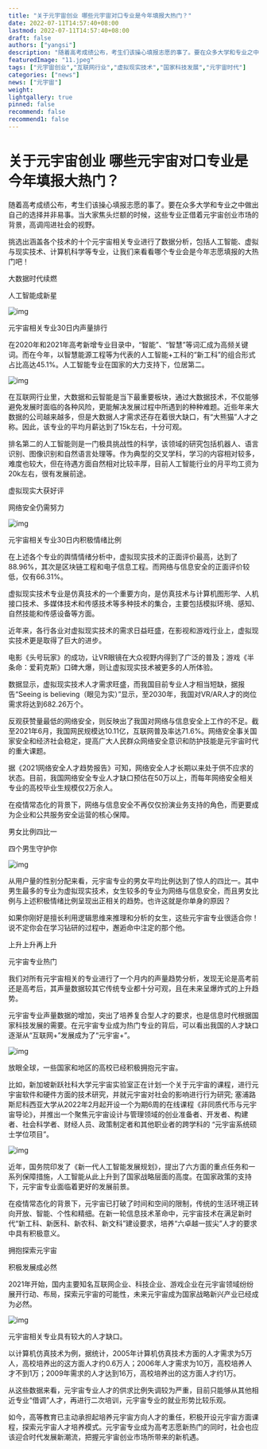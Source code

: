 ```yaml
---
title: "关于元宇宙创业 哪些元宇宙对口专业是今年填报大热门？"
date: 2022-07-11T14:57:40+08:00
lastmod: 2022-07-11T14:57:40+08:00
draft: false
authors: ["yangsi"]
description: "随着高考成绩公布，考生们该操心填报志愿的事了。要在众多大学和专业之中做出自己的选择并非易事。当大家焦头烂额的时候，这些专业正借着元宇宙创业市场的背景，高调闯进社会的视野。"
featuredImage: "11.jpeg"
tags: ["元宇宙创业","互联网行业","虚拟现实技术","国家科技发展","元宇宙时代"]
categories: ["news"]
news: ["元宇宙"]
weight: 
lightgallery: true
pinned: false
recommend: false
recommend1: false
---
```


# 关于元宇宙创业 哪些元宇宙对口专业是今年填报大热门？

随着高考成绩公布，考生们该操心填报志愿的事了。要在众多大学和专业之中做出自己的选择并非易事。当大家焦头烂额的时候，这些专业正借着元宇宙创业市场的背景，高调闯进社会的视野。

挑选出涵盖各个技术的十个元宇宙相关专业进行了数据分析，包括人工智能、虚拟与现实技术、计算机科学等专业，让我们来看看哪个专业会是今年志愿填报的大热门吧！

大数据时代续燃

人工智能成新星

![img](https://p9.itc.cn/images01/20220711/56ac17bd557946ae9f76e8cd30843814.jpeg)

元宇宙相关专业30日内声量排行

在2020年和2021年高考新增专业目录中，“智能”、“智慧”等词汇成为高频关键词。而在今年，以智慧能源工程等为代表的人工智能+工科的“新工科”的组合形式占比高达45.1%。人工智能专业在国家的大力支持下，位居第二。

![img](https://p3.itc.cn/images01/20220711/8c9b078ff7834b56b97b523c01601a68.jpeg)

在互联网行业里，大数据和云智能是当下最重要板块，通过大数据技术，不仅能够避免发展时面临的各种风险，更能解决发展过程中所遇到的种种难题。近些年来大数据的公司越来越多，但是大数据人才需求还存在着很大缺口，有“大熊猫”人才之称。因此，该专业的平均月薪达到了15k左右，十分可观。

排名第二的人工智能则是一门极具挑战性的科学，该领域的研究包括机器人、语言识别、图像识别和自然语言处理等。作为典型的交叉学科，学习的内容相对较多，难度也较大，但在待遇方面自然相对比较丰厚，目前人工智能行业的月平均工资为20k左右，很有发展前途。

虚拟现实大获好评

网络安全仍需努力

![img](https://p1.itc.cn/images01/20220711/b90eddfb55144a42bc22da521876a676.jpeg)

元宇宙相关专业30日内积极情绪比例

在上述各个专业的舆情情绪分析中，虚拟现实技术的正面评价最高，达到了88.96%，其次是区块链工程和电子信息工程。而网络与信息安全的正面评价较低，仅有66.31%。

虚拟现实技术专业是仿真技术的一个重要方向，是仿真技术与计算机图形学、人机接口技术、多媒体技术和传感技术等多种技术的集合，主要包括模拟环境、感知、自然技能和传感设备等方面。

近年来，各行各业对虚拟现实技术的需求日益旺盛，在影视和游戏行业上，虚拟现实技术更是取得了巨大的进步。

电影《头号玩家》的成功，让VR眼镜在大众视野内得到了广泛的普及；游戏《半条命：爱莉克斯》口碑大爆，则让虚拟现实技术被更多的人所体验。

数据显示，虚拟现实技术人才需求旺盛，而我国目前专业人才相当短缺，据报告“Seeing is believing（眼见为实）”显示，至2030年，我国对VR/AR人才的岗位需求将达到682.26万个。

反观获赞量最低的网络安全，则反映出了我国对网络与信息安全上工作的不足。截至2021年6月，我国网民规模达10.11亿，互联网普及率达71.6%。网络安全事关国家安全和经济社会稳定，提高广大人民群众网络安全意识和防护技能是元宇宙时代的重大课题。

据《2021网络安全人才趋势报告》可知，网络安全人才长期以来处于供不应求的状态。目前，我国网络安全专业人才缺口预估在50万以上，而每年网络安全相关专业的高校毕业生规模仅2万余人。

在疫情常态化的背景下，网络与信息安全不再仅仅扮演业务支持的角色，而更要成为企业和公共服务安全运营的核心保障。

男女比例四比一

四个男生守护你

![img](https://p9.itc.cn/images01/20220711/bf5c9883f8e54b46a15bc9dc11fc989e.jpeg)

从用户量的性别分配来看，元宇宙专业的男女平均比例达到了惊人的四比一。其中男生最多的专业为虚拟现实技术，女生较多的专业为网络与信息安全，而且男女比例与上述积极情绪比例呈现出正相关的趋势。也许这就是你单身的原因？

如果你刚好是擅长利用逻辑思维来推理和分析的女生，这些元宇宙专业很适合你！说不定你会在学习钻研的过程中，邂逅命中注定的那个他。

上升上升再上升

元宇宙专业热门

我们对所有元宇宙相关的专业进行了一个月内的声量趋势分析，发现无论是高考前还是高考后，其声量数据较其它传统专业都十分可观，且在未来呈爆炸式的上升趋势。

元宇宙专业声量数据的增加，突出了培养复合型人才的要求，也是信息时代根据国家科技发展的需要。在元宇宙专业成为热门专业的背后，可以看出我国的人才缺口逐渐从“互联网+”发展成为了“元宇宙+”。

![img](https://p2.itc.cn/images01/20220711/71416d6b2d9c474c88b6184d782a322d.jpeg)

放眼全球，一些国家和地区的高校已经积极拥抱元宇宙。

比如，新加坡新跃社科大学元宇宙实验室正在计划一个关于元宇宙的课程，进行元宇宙软件和硬件方面的技术研究，并就元宇宙对社会的影响进行行为研究; 塞浦路斯尼科西亚大学从2022年2月起开设一个为期6周的在线课程《非同质代币与元宇宙导论》，并推出一个聚焦元宇宙设计与管理领域的创业准备者、开发者、构建者、社会科学者、财经人员、政策制定者和其他职业者的跨学科的 “元宇宙系统硕士学位项目”。

![img](https://p0.itc.cn/images01/20220711/52a8cb259f6c4c449dd9d650db73c53f.jpeg)

近年，国务院印发了《新一代人工智能发展规划》，提出了六方面的重点任务和一系列保障措施，人工智能从此上升到了国家战略层面的高度。在国家政策的支持下，元宇宙专业面临着更好的发展前景。

在疫情常态化的背景下，元宇宙已打破了时间和空间的限制，传统的生活环境正转向开放、智能、个性和精细。在新一轮信息技术革命中，元宇宙技术在满足新时代“新工科、新医科、新农科、新文科”建设要求，培养“六卓越一拔尖”人才的要求中具有积极意义。

拥抱探索元宇宙

积极发展成必然

2021年开始，国内主要知名互联网企业、科技企业、游戏企业在元宇宙领域纷纷展开行动、布局，探索元宇宙的可能性，未来元宇宙成为国家战略新兴产业已经成为必然。

![img](https://p6.itc.cn/images01/20220711/37a004c378d347c0a63e74f8b460d363.jpeg)

元宇宙相关专业具有较大的人才缺口。

以计算机仿真技术为例，据统计，2005年计算机仿真技术方面的人才需求为5万人，高校培养出的这方面人才约0.6万人；2006年人才需求为10万，高校培养人才不到1万；2009年需求的人才达到16万，高校培养出的这方面人才约1万。

从这些数据来看，元宇宙专业人才的供求比例失调较为严重，目前只能够从其他相近专业“借调”人才，再进行二次培训，元宇宙专业的就业形势比较乐观。

如今，高等教育已主动承担起培养元宇宙方向人才的重任，积极开设元宇宙方面课程，探索元宇宙人才培养模式。元宇宙专业成为高考志愿新热门的同时，社会也应该迎合时代发展新潮流，把握元宇宙创业市场所带来的新机遇。